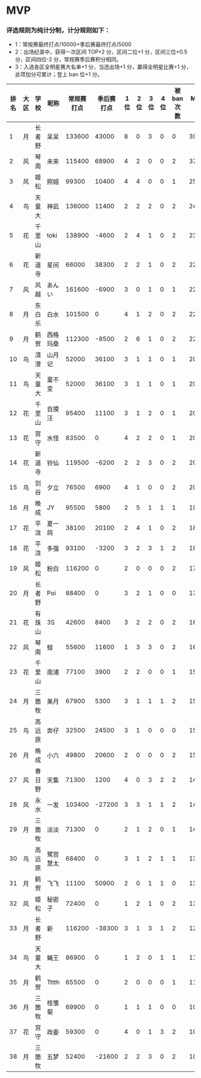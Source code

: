 # MVP

### 评选规则为纯计分制，计分规则如下：
  - 1：常规赛最终打点/10000+季后赛最终打点/5000
  - 2：出场纪录中，获得一次区间 TOP+2 分，区间二位+1 分，区间三位+0.5 分，区间四位-2 分，常规赛季后赛积分相同。
  - 3：入选各区全明星赛大名单+1 分，当选出场+1 分，赢得全明星比赛+1 分，此项加分可累计；登上 ban 位+1 分。
  
|排名	|大区	|学校	|昵称	|常规赛打点|季后赛打点|1位	|2位	|3位	|4位	|被ban次数	|MVP值|
| -- | ---- | ---- | -------- |----- | ----- | -- | -- | -- | -- | -- |---- |
|	1	|	月	|	长者野	|	呆呆	|	133600	|	43000	|	8	|	0	|	3	|	0	|	0	|	39.46	|
|	2	|	风	|	琴南	|	未来	|	115400	|	68900	|	4	|	2	|	0	|	0	|	2	|	37.32	|
|	3	|	风	|	姬松	|	照姐	|	99300	|	10400	|	4	|	4	|	0	|	0	|	1	|	25.01	|
|	4	|	鸟	|	天童大	|	神凪	|	136000	|	11400	|	2	|	2	|	2	|	0	|	2	|	24.88	|
|	5	|	花	|	千里山	|	toki	|	138900	|	-4600	|	2	|	4	|	1	|	0	|	2	|	23.47	|
|	6	|	花	|	新道寺	|	星间	|	66000	|	38300	|	2	|	2	|	1	|	0	|	2	|	22.76	|
|	7	|	风	|	风越	|	あんい	|	161600	|	-6900	|	3	|	0	|	1	|	0	|	1	|	22.28	|
|	8	|	月	|	东白乐	|	白水	|	101500	|	0	|	4	|	1	|	2	|	0	|	2	|	22.15	|
|	9	|	月	|	鹤贺	|	西格玛桑	|	112300	|	-8500	|	2	|	6	|	1	|	0	|	2	|	22.03	|
|	10	|	鸟	|	清澄	|	山月记	|	52000	|	36100	|	3	|	1	|	1	|	0	|	1	|	20.92	|
|	11	|	鸟	|	天童大	|	童不变	|	52000	|	36100	|	3	|	1	|	1	|	0	|	1	|	20.92	|
|	12	|	花	|	千里山	|	自摸汪	|	95400	|	11100	|	3	|	1	|	2	|	0	|	1	|	20.76	|
|	13	|	花	|	宫守	|	水怪	|	83500	|	0	|	4	|	2	|	2	|	0	|	1	|	20.35	|
|	14	|	花	|	新道寺	|	铃仙	|	119500	|	-6200	|	2	|	2	|	3	|	0	|	2	|	20.21	|
|	15	|	鸟	|	剑谷	|	夕立	|	76500	|	6900	|	4	|	1	|	0	|	0	|	2	|	20.03	|
|	16	|	月	|	晚成	|	JY	|	95500	|	5800	|	2	|	5	|	1	|	1	|	1	|	19.21	|
|	17	|	花	|	平泷	|	夏一鸽	|	38100	|	20100	|	2	|	4	|	1	|	0	|	2	|	18.33	|
|	18	|	花	|	平泷	|	多强	|	93100	|	-3200	|	3	|	2	|	3	|	1	|	2	|	18.17	|
|	19	|	风	|	姬松	|	粉白	|	116200	|	0	|	2	|	0	|	0	|	0	|	2	|	17.62	|
|	20	|	月	|	长者野	|	Poi	|	88400	|	0	|	3	|	2	|	1	|	0	|	0	|	17.34	|
|	21	|	花	|	有珠山	|	3S	|	42600	|	8400	|	3	|	2	|	2	|	0	|	2	|	16.94	|
|	22	|	风	|	琴南	|	蛙	|	55600	|	11600	|	1	|	3	|	3	|	0	|	2	|	16.38	|
|	23	|	花	|	千里山	|	南浦	|	77100	|	3900	|	2	|	2	|	0	|	0	|	1	|	15.49	|
|	24	|	月	|	三箇牧	|	美月	|	67900	|	5300	|	3	|	1	|	1	|	1	|	2	|	15.35	|
|	25	|	鸟	|	高远原	|	奔仔	|	32500	|	24500	|	3	|	1	|	0	|	0	|	0	|	15.15	|
|	26	|	月	|	晚成	|	小六	|	49800	|	20600	|	2	|	0	|	0	|	0	|	2	|	15.1	|
|	27	|	风	|	春日野	|	天集	|	71300	|	1200	|	4	|	0	|	3	|	2	|	2	|	14.87	|
|	28	|	风	|	永水	|	一发	|	103400	|	-27200	|	3	|	3	|	1	|	1	|	2	|	14.4	|
|	29	|	月	|	三箇牧	|	淡淡	|	71300	|	0	|	2	|	1	|	2	|	0	|	1	|	14.13	|
|	30	|	鸟	|	高远原	|	鹭宫慧太	|	68400	|	0	|	3	|	1	|	2	|	1	|	1	|	13.84	|
|	31	|	月	|	鹤贺	|	飞飞	|	11100	|	50900	|	2	|	0	|	1	|	1	|	0	|	13.79	|
|	32	|	风	|	姬松	|	秘密子	|	72400	|	0	|	1	|	2	|	1	|	0	|	2	|	13.74	|
|	33	|	月	|	长者野	|	新	|	116200	|	-38300	|	3	|	1	|	3	|	1	|	2	|	12.46	|
|	34	|	鸟	|	天童大	|	蝇王	|	86900	|	0	|	1	|	2	|	0	|	1	|	1	|	11.69	|
|	35	|	月	|	鹤贺	|	Tttth	|	65500	|	0	|	2	|	0	|	0	|	0	|	1	|	11.55	|
|	36	|	月	|	三箇牧	|	桂雏菊	|	69900	|	0	|	1	|	1	|	1	|	0	|	0	|	10.49	|
|	37	|	花	|	宫守	|	政委	|	59300	|	0	|	4	|	0	|	1	|	3	|	2	|	10.43	|
|	38	|	月	|	三箇牧	|	五梦	|	52400	|	-21600	|	2	|	2	|	3	|	0	|	2	|	10.42	|








